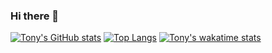 ### Hi there 👋

<!--
**tonyabracadabra/tonyabracadabra** is a ✨ _special_ ✨ repository because its `README.md` (this file) appears on your GitHub profile.

Here are some ideas to get you started:

- 🔭 I’m currently working on ...
- 🌱 I’m currently learning ...
- 👯 I’m looking to collaborate on ...
- 💬 Ask me about ...
- 📫 How to reach me: ...
- 😄 Pronouns: ...
- ⚡ Fun fact: ...
-->

[![Tony's GitHub stats](https://github-readme-stats.vercel.app/api?username=tonyabracadabra&count_private=true&theme=tokyonight)](https://github.com/anuraghazra/github-readme-stats)
[![Top Langs](https://github-readme-stats.vercel.app/api/top-langs/?username=tonyabracadabra&count_private=true)](https://github.com/anuraghazra/github-readme-stats)
[![Tony's wakatime stats](https://github-readme-stats.vercel.app/api/wakatime?username=tonyabracadabra)](https://github.com/anuraghazra/github-readme-stats)
